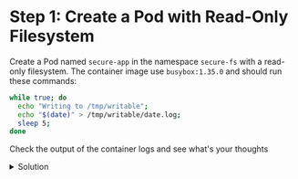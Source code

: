 # Step 1: Create a Pod with Read-Only Filesystem

Create a Pod named `secure-app` in the namespace `secure-fs` with a read-only filesystem. The container image use `busybox:1.35.0` and should run these commands:

```sh
while true; do
  echo "Writing to /tmp/writable";
  echo "$(date)" > /tmp/writable/date.log;
  sleep 5;
done
```

Check the output of the container logs and see what's your thoughts

<details>
  <summary>Solution</summary>

* Create the Pod manifest:
```yaml
apiVersion: v1
kind: Pod
metadata:
  name: secure-app
  namespace: secure-fs
spec:
  containers:
  - name: busybox
    image: busybox:1.35.0
    command: ['/bin/sh', '-c', 'while true; do echo "Writing to /tmp/writable"; echo "$(date)" > /tmp/writable/date.log; sleep 5; done']
    securityContext:
      readOnlyRootFilesystem: true
```

* Apply the Pod manifest: `kubectl apply -f secure-app.yaml`

* Verify the Pod is running: `kubectl get pods -n secure-fs`

</details>
